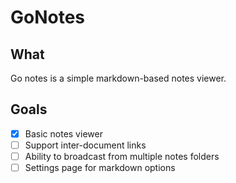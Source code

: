 # GoNotes

## What

Go notes is a simple markdown-based notes viewer. 

## Goals

- [X] Basic notes viewer
- [ ] Support inter-document links
- [ ] Ability to broadcast from multiple notes folders
- [ ] Settings page for markdown options

